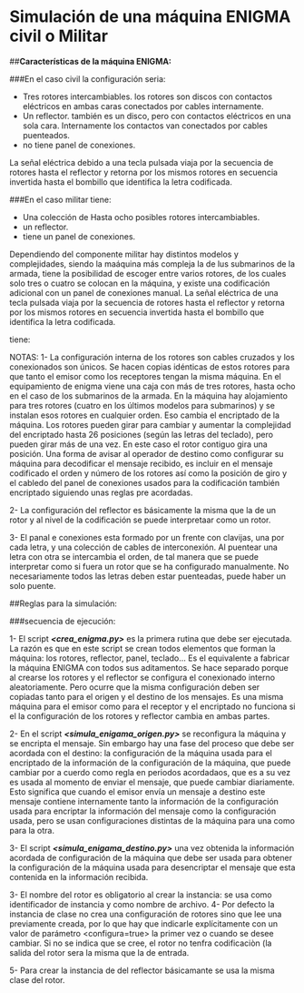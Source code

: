 # **Simulación de una máquina ENIGMA civil o Militar**

##**Características de la máquina ENIGMA:**

###En el caso civil la configuración seria:
- Tres rotores intercambiables. los rotores son discos con contactos eléctricos en ambas caras conectados por cables internamente.
- Un reflector. también es un disco, pero con contactos eléctricos en una sola cara. Internamente los contactos van conectados por cables puenteados.
- no tiene panel de conexiones. 

La señal eléctrica debido a una tecla pulsada viaja por la secuencia de rotores hasta el reflector y retorna por los mismos rotores en secuencia invertida hasta el bombillo que identifica la letra codificada.
        
           
###En el caso militar tiene:

- Una colección de Hasta ocho posibles rotores intercambiables.
- un reflector.
- tiene un panel de conexiones. 

Dependiendo del componente militar hay distintos modelos y complejidades, siendo la maáquina más compleja la de lus submarinos de la armada, tiene la posibilidad de escoger entre varios rotores, de los cuales solo tres o cuatro se colocan en la máquina, y existe una codificación adicional con  un panel de conexiones manual.  La señal eléctrica de una tecla pulsada viaja por la secuencia de rotores hasta el reflector y retorna por los mismos rotores en secuencia invertida hasta el bombillo que identifica la letra codificada.
        
tiene:
           
NOTAS:
1- La configuración interna de los rotores son cables cruzados y los conexionados son únicos. Se hacen copias idénticas de estos rotores para que tanto el emisor como los receptores tengan la misma máquina. En el equipamiento de enigma viene una caja con más de tres rotores, hasta ocho en el caso de los submarinos de la armada. En la máquina hay alojamiento para tres rotores (cuatro en los últimos modelos para submarinos) y se instalan esos rotores en cualquier orden. Eso cambia el encriptado de la máquina. Los rotores pueden girar para cambiar y aumentar la complejidad del encriptado hasta 26 posiciones (según las letras del teclado), pero pueden girar más de una vez. En este caso el rotor contiguo gira una posición.  Una forma de avisar al operador de destino como configurar su máquina para decodificar el mensaje recibido, es incluir en el mensaje codificado el orden y número de los rotores  así como la posición de giro y el cabledo del panel de conexiones usados para la codificación también encriptado siguiendo unas reglas pre acordadas.

2- La configuración del reflector es básicamente la misma que la de un rotor y al nivel de la codificación se puede interpretaar como un rotor. 

3- El panal e conexiones esta formado por un frente con clavijas, una por cada letra, y una colección de cables de interconexión. Al puentear una letra con otra se intercambia el orden, de tal manera que se puede interpretar como si fuera un rotor que se ha configurado manualmente. No necesariamente todos las letras deben estar puenteadas, puede haber un solo puente.


##Reglas para la simulación:

###secuencia de ejecución:

1- El script ***<crea_enigma.py>*** es la primera rutina que debe ser ejecutada. La razón es que en este script se crean todos elementos que forman la máquina: los rotores, reflector, panel, teclado...
Es el equivalente a fabricar la máquina ENIGMA con todos sus aditamentos. Se hace separado porque al crearse los rotores y el reflector se configura el conexionado interno aleatoriamente. Pero ocurre que la misma configuración deben ser copiadas tanto para el origen y el destino de los mensajes. Es una misma máquina para el emisor como para el receptor y el encriptado no funciona si el la configuración de los rotores y reflector cambia en ambas partes.

2- En el script ***<simula_enigama_origen.py>*** se reconfigura la máquina y se encripta el mensaje. Sin embargo hay una fase del proceso que debe ser acordada con el destino: la configuración de la máquina usada para el encriptado de la información de la configuración de la máquina, que puede cambiar por a cuerdo como regla en periodos acordadaos,  que es a su vez es usada al momento de enviar el mensaje, que puede cambiar diariamente. Esto significa que cuando el emisor envía un mensaje a destino este mensaje contiene internamente tanto la información de la configuración usada para encriptar la información del mensaje como la configuración usada, pero se usan configuraciones distintas de la máquina para una como para la otra.

3- El script ***<simula_enigama_destino.py>*** una vez obtenida la información acordada  de configuración de la máquina que debe ser usada para obtener la configuración de la máquina usada para desencriptar el mensaje que esta contenida en la información recibida.

3- El nombre del rotor es obligatorio al crear la instancia: se usa como identificador de instancia y como nombre de archivo.
4- Por defecto la instancia de clase no crea una configuración de rotores sino que lee una previamente creada, por lo que hay que indicarle explícitamente con un valor de parámetro <configura=true> la primer vez o cuando se desee
cambiar. Si no se indica que se cree, el rotor no tenfra codificaciòn (la salida del rotor sera la misma que la de entrada.

5- Para crear la instancia de del reflector básicamante se usa la misma clase del rotor.
